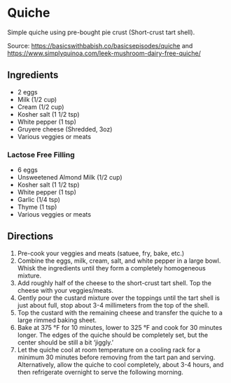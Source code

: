 # Quiche

Simple quiche using pre-bought pie crust (Short-crust tart shell).

Source: https://basicswithbabish.co/basicsepisodes/quiche and https://www.simplyquinoa.com/leek-mushroom-dairy-free-quiche/

## Ingredients

* 2 eggs
* Milk (1/2 cup)
* Cream (1/2 cup)
* Kosher salt (1 1/2 tsp)
* White pepper (1 tsp)
* Gruyere cheese (Shredded, 3oz)
* Various veggies or meats

### Lactose Free Filling
* 6 eggs
* Unsweetened Almond Milk (1/2 cup)
* Kosher salt (1 1/2 tsp)
* White pepper (1 tsp)
* Garlic (1/4 tsp)
* Thyme (1 tsp)
* Various veggies or meats

## Directions

1. Pre-cook your veggies and meats (satuee, fry, bake, etc.)
1. Combine the eggs, milk, cream, salt, and white pepper in a large bowl. Whisk the ingredients until they form a completely homogeneous mixture. 
1. Add roughly half of the cheese to the short-crust tart shell. Top the cheese with your veggies/meats.
1. Gently pour the custard mixture over the toppings until the tart shell is just about full, stop about 3-4 millimeters from the top of the shell.
1. Top the custard with the remaining cheese and transfer the quiche to a large rimmed baking sheet.
1. Bake at 375 °F for 10 minutes, lower to 325 °F and cook for 30 minutes longer. The edges of the quiche should be completely set, but the center should be still a bit ‘jiggly.’
1. Let the quiche cool at room temperature on a cooling rack for a minimum 30 minutes before removing from the tart pan and serving. Alternatively, allow the quiche to cool completely, about 3-4 hours, and then refrigerate overnight to serve the following morning. 
